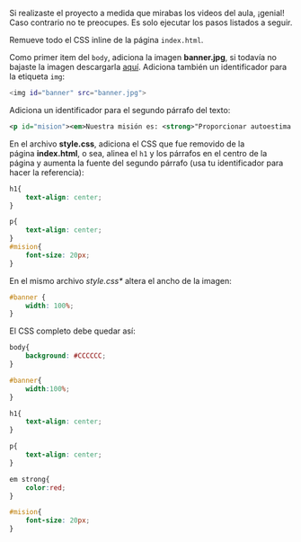 Si realizaste el proyecto a medida que mirabas los videos del aula, ¡genial! Caso contrario no te preocupes. Es solo ejecutar los pasos listados a seguir.

Remueve todo el CSS inline de la página `index.html`.

Como primer item del `body`, adiciona la imagen **banner.jpg**, si todavía no bajaste la imagen descargarla [aquí](https://github.com/alura-es-cursos/1742-HTML5-y-CSS3-parte1/raw/aula4/banner.zip). Adiciona también un identificador para la etiqueta `img`:

```bash
<img id="banner" src="banner.jpg">
```

Adiciona un identificador para el segundo párrafo del texto:

```xml
<p id="mision"><em>Nuestra misión es: <strong>"Proporcionar autoestima y calidad de vida a nuestros clientes"</strong>.</em></p>
```

En el archivo **style.css**, adiciona el CSS que fue removido de la página **index.html**, o sea, alinea el `h1` y los párrafos en el centro de la página y aumenta la fuente del segundo párrafo (usa tu identificador para hacer la referencia):

```css
h1{
    text-align: center;
}

p{
    text-align: center;
}
#mision{
    font-size: 20px;
}
```

En el mismo archivo _style.css*_ altera el ancho de la imagen:

```css
#banner {
    width: 100%;
}
```

El CSS completo debe quedar así:

```css
body{
    background: #CCCCCC;
}

#banner{
    width:100%;
}

h1{
    text-align: center;
}

p{
    text-align: center;
}

em strong{
    color:red;
}

#mision{
    font-size: 20px;
}
```